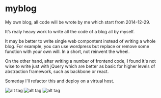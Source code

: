 myblog
======

My own blog, all code will be wrote by me which start from 2014-12-29.

It’s realy heavy work to write all the code of a blog all by myself. 

It may be better to write single web compontent instead of writing a whole blog.
For example, you can use wordpress but replace or remove some function with your own will.
In a short, not reinvent the wheel.

On the other hand, after writing a number of frontend code, I found it's not wise to write just with jQuery which are better as basic for higher levels of abstraction framework, such as backbone or react.

Someday I'll refactor this and deploy on a virtual host.

![alt tag](https://cloud.githubusercontent.com/assets/6511435/11989921/26b716ac-aa41-11e5-8517-6b10dba02ff3.png)
![alt tag](https://cloud.githubusercontent.com/assets/6511435/11989888/b0c83804-aa40-11e5-8934-6cae9fff6771.png)
![alt tag](https://cloud.githubusercontent.com/assets/6511435/11989908/08bdbe8a-aa41-11e5-9e1a-c197ca454217.png)
